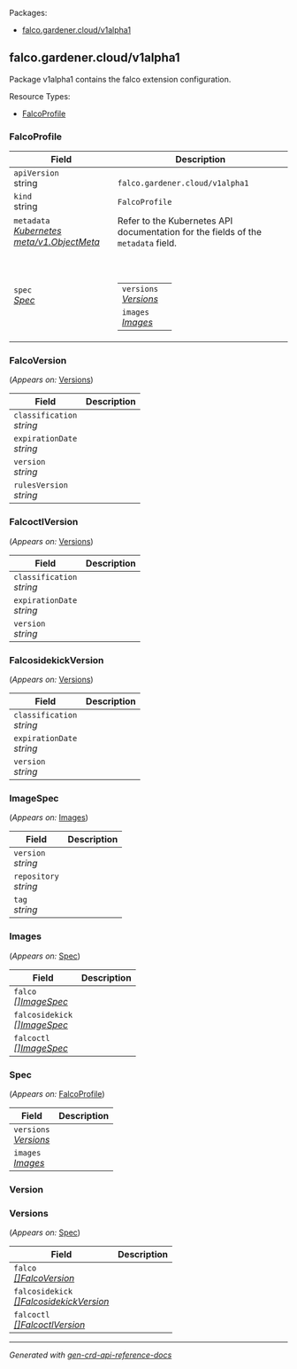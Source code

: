 <p>Packages:</p>
<ul>
<li>
<a href="#falco.gardener.cloud%2fv1alpha1">falco.gardener.cloud/v1alpha1</a>
</li>
</ul>
<h2 id="falco.gardener.cloud/v1alpha1">falco.gardener.cloud/v1alpha1</h2>
<p>
<p>Package v1alpha1 contains the falco extension configuration.</p>
</p>
Resource Types:
<ul><li>
<a href="#falco.gardener.cloud/v1alpha1.FalcoProfile">FalcoProfile</a>
</li></ul>
<h3 id="falco.gardener.cloud/v1alpha1.FalcoProfile">FalcoProfile
</h3>
<p>
</p>
<table>
<thead>
<tr>
<th>Field</th>
<th>Description</th>
</tr>
</thead>
<tbody>
<tr>
<td>
<code>apiVersion</code></br>
string</td>
<td>
<code>
falco.gardener.cloud/v1alpha1
</code>
</td>
</tr>
<tr>
<td>
<code>kind</code></br>
string
</td>
<td><code>FalcoProfile</code></td>
</tr>
<tr>
<td>
<code>metadata</code></br>
<em>
<a href="https://kubernetes.io/docs/reference/generated/kubernetes-api/v1.25/#objectmeta-v1-meta">
Kubernetes meta/v1.ObjectMeta
</a>
</em>
</td>
<td>
Refer to the Kubernetes API documentation for the fields of the
<code>metadata</code> field.
</td>
</tr>
<tr>
<td>
<code>spec</code></br>
<em>
<a href="#falco.gardener.cloud/v1alpha1.Spec">
Spec
</a>
</em>
</td>
<td>
<br/>
<br/>
<table>
<tr>
<td>
<code>versions</code></br>
<em>
<a href="#falco.gardener.cloud/v1alpha1.Versions">
Versions
</a>
</em>
</td>
<td>
</td>
</tr>
<tr>
<td>
<code>images</code></br>
<em>
<a href="#falco.gardener.cloud/v1alpha1.Images">
Images
</a>
</em>
</td>
<td>
</td>
</tr>
</table>
</td>
</tr>
</tbody>
</table>
<h3 id="falco.gardener.cloud/v1alpha1.FalcoVersion">FalcoVersion
</h3>
<p>
(<em>Appears on:</em>
<a href="#falco.gardener.cloud/v1alpha1.Versions">Versions</a>)
</p>
<p>
</p>
<table>
<thead>
<tr>
<th>Field</th>
<th>Description</th>
</tr>
</thead>
<tbody>
<tr>
<td>
<code>classification</code></br>
<em>
string
</em>
</td>
<td>
</td>
</tr>
<tr>
<td>
<code>expirationDate</code></br>
<em>
string
</em>
</td>
<td>
</td>
</tr>
<tr>
<td>
<code>version</code></br>
<em>
string
</em>
</td>
<td>
</td>
</tr>
<tr>
<td>
<code>rulesVersion</code></br>
<em>
string
</em>
</td>
<td>
</td>
</tr>
</tbody>
</table>
<h3 id="falco.gardener.cloud/v1alpha1.FalcoctlVersion">FalcoctlVersion
</h3>
<p>
(<em>Appears on:</em>
<a href="#falco.gardener.cloud/v1alpha1.Versions">Versions</a>)
</p>
<p>
</p>
<table>
<thead>
<tr>
<th>Field</th>
<th>Description</th>
</tr>
</thead>
<tbody>
<tr>
<td>
<code>classification</code></br>
<em>
string
</em>
</td>
<td>
</td>
</tr>
<tr>
<td>
<code>expirationDate</code></br>
<em>
string
</em>
</td>
<td>
</td>
</tr>
<tr>
<td>
<code>version</code></br>
<em>
string
</em>
</td>
<td>
</td>
</tr>
</tbody>
</table>
<h3 id="falco.gardener.cloud/v1alpha1.FalcosidekickVersion">FalcosidekickVersion
</h3>
<p>
(<em>Appears on:</em>
<a href="#falco.gardener.cloud/v1alpha1.Versions">Versions</a>)
</p>
<p>
</p>
<table>
<thead>
<tr>
<th>Field</th>
<th>Description</th>
</tr>
</thead>
<tbody>
<tr>
<td>
<code>classification</code></br>
<em>
string
</em>
</td>
<td>
</td>
</tr>
<tr>
<td>
<code>expirationDate</code></br>
<em>
string
</em>
</td>
<td>
</td>
</tr>
<tr>
<td>
<code>version</code></br>
<em>
string
</em>
</td>
<td>
</td>
</tr>
</tbody>
</table>
<h3 id="falco.gardener.cloud/v1alpha1.ImageSpec">ImageSpec
</h3>
<p>
(<em>Appears on:</em>
<a href="#falco.gardener.cloud/v1alpha1.Images">Images</a>)
</p>
<p>
</p>
<table>
<thead>
<tr>
<th>Field</th>
<th>Description</th>
</tr>
</thead>
<tbody>
<tr>
<td>
<code>version</code></br>
<em>
string
</em>
</td>
<td>
</td>
</tr>
<tr>
<td>
<code>repository</code></br>
<em>
string
</em>
</td>
<td>
</td>
</tr>
<tr>
<td>
<code>tag</code></br>
<em>
string
</em>
</td>
<td>
</td>
</tr>
</tbody>
</table>
<h3 id="falco.gardener.cloud/v1alpha1.Images">Images
</h3>
<p>
(<em>Appears on:</em>
<a href="#falco.gardener.cloud/v1alpha1.Spec">Spec</a>)
</p>
<p>
</p>
<table>
<thead>
<tr>
<th>Field</th>
<th>Description</th>
</tr>
</thead>
<tbody>
<tr>
<td>
<code>falco</code></br>
<em>
<a href="#falco.gardener.cloud/v1alpha1.ImageSpec">
[]ImageSpec
</a>
</em>
</td>
<td>
</td>
</tr>
<tr>
<td>
<code>falcosidekick</code></br>
<em>
<a href="#falco.gardener.cloud/v1alpha1.ImageSpec">
[]ImageSpec
</a>
</em>
</td>
<td>
</td>
</tr>
<tr>
<td>
<code>falcoctl</code></br>
<em>
<a href="#falco.gardener.cloud/v1alpha1.ImageSpec">
[]ImageSpec
</a>
</em>
</td>
<td>
</td>
</tr>
</tbody>
</table>
<h3 id="falco.gardener.cloud/v1alpha1.Spec">Spec
</h3>
<p>
(<em>Appears on:</em>
<a href="#falco.gardener.cloud/v1alpha1.FalcoProfile">FalcoProfile</a>)
</p>
<p>
</p>
<table>
<thead>
<tr>
<th>Field</th>
<th>Description</th>
</tr>
</thead>
<tbody>
<tr>
<td>
<code>versions</code></br>
<em>
<a href="#falco.gardener.cloud/v1alpha1.Versions">
Versions
</a>
</em>
</td>
<td>
</td>
</tr>
<tr>
<td>
<code>images</code></br>
<em>
<a href="#falco.gardener.cloud/v1alpha1.Images">
Images
</a>
</em>
</td>
<td>
</td>
</tr>
</tbody>
</table>
<h3 id="falco.gardener.cloud/v1alpha1.Version">Version
</h3>
<p>
</p>
<h3 id="falco.gardener.cloud/v1alpha1.Versions">Versions
</h3>
<p>
(<em>Appears on:</em>
<a href="#falco.gardener.cloud/v1alpha1.Spec">Spec</a>)
</p>
<p>
</p>
<table>
<thead>
<tr>
<th>Field</th>
<th>Description</th>
</tr>
</thead>
<tbody>
<tr>
<td>
<code>falco</code></br>
<em>
<a href="#falco.gardener.cloud/v1alpha1.FalcoVersion">
[]FalcoVersion
</a>
</em>
</td>
<td>
</td>
</tr>
<tr>
<td>
<code>falcosidekick</code></br>
<em>
<a href="#falco.gardener.cloud/v1alpha1.FalcosidekickVersion">
[]FalcosidekickVersion
</a>
</em>
</td>
<td>
</td>
</tr>
<tr>
<td>
<code>falcoctl</code></br>
<em>
<a href="#falco.gardener.cloud/v1alpha1.FalcoctlVersion">
[]FalcoctlVersion
</a>
</em>
</td>
<td>
</td>
</tr>
</tbody>
</table>
<hr/>
<p><em>
Generated with <a href="https://github.com/ahmetb/gen-crd-api-reference-docs">gen-crd-api-reference-docs</a>
</em></p>
